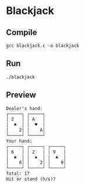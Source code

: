 # Blackjack

## Compile

`gcc blackjack.c -o blackjack`

## Run

`./blackjack`

## Preview

```txt
Dealer's hand:
┌─────┐ ┌─────┐ 
│ 2   │ │ A   │ 
│  ♣  │ │  ♥  │ 
│    2│ │    A│ 
└─────┘ └─────┘ 
Your hand:
┌─────┐ ┌─────┐ ┌─────┐ 
│ 6   │ │ 2   │ │ 9   │ 
│  ♣  │ │  ♠  │ │  ♣  │ 
│    6│ │    2│ │    9│ 
└─────┘ └─────┘ └─────┘ 
Total: 17
Hit or stand (h/s)? 
```
